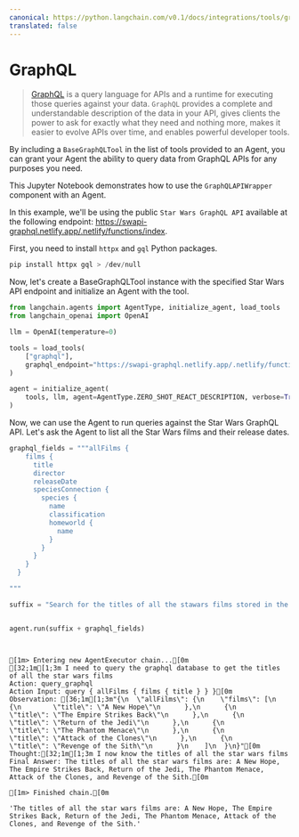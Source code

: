 ```yaml
---
canonical: https://python.langchain.com/v0.1/docs/integrations/tools/graphql
translated: false
---
```


# GraphQL

>[GraphQL](https://graphql.org/) is a query language for APIs and a runtime for executing those queries against your data. `GraphQL` provides a complete and understandable description of the data in your API, gives clients the power to ask for exactly what they need and nothing more, makes it easier to evolve APIs over time, and enables powerful developer tools.

By including a `BaseGraphQLTool` in the list of tools provided to an Agent, you can grant your Agent the ability to query data from GraphQL APIs for any purposes you need.

This Jupyter Notebook demonstrates how to use the `GraphQLAPIWrapper` component with an Agent.

In this example, we'll be using the public `Star Wars GraphQL API` available at the following endpoint: https://swapi-graphql.netlify.app/.netlify/functions/index.

First, you need to install `httpx` and `gql` Python packages.

```python
pip install httpx gql > /dev/null
```

Now, let's create a BaseGraphQLTool instance with the specified Star Wars API endpoint and initialize an Agent with the tool.

```python
from langchain.agents import AgentType, initialize_agent, load_tools
from langchain_openai import OpenAI

llm = OpenAI(temperature=0)

tools = load_tools(
    ["graphql"],
    graphql_endpoint="https://swapi-graphql.netlify.app/.netlify/functions/index",
)

agent = initialize_agent(
    tools, llm, agent=AgentType.ZERO_SHOT_REACT_DESCRIPTION, verbose=True
)
```

Now, we can use the Agent to run queries against the Star Wars GraphQL API. Let's ask the Agent to list all the Star Wars films and their release dates.

```python
graphql_fields = """allFilms {
    films {
      title
      director
      releaseDate
      speciesConnection {
        species {
          name
          classification
          homeworld {
            name
          }
        }
      }
    }
  }

"""

suffix = "Search for the titles of all the stawars films stored in the graphql database that has this schema "


agent.run(suffix + graphql_fields)
```

```output


[1m> Entering new AgentExecutor chain...[0m
[32;1m[1;3m I need to query the graphql database to get the titles of all the star wars films
Action: query_graphql
Action Input: query { allFilms { films { title } } }[0m
Observation: [36;1m[1;3m"{\n  \"allFilms\": {\n    \"films\": [\n      {\n        \"title\": \"A New Hope\"\n      },\n      {\n        \"title\": \"The Empire Strikes Back\"\n      },\n      {\n        \"title\": \"Return of the Jedi\"\n      },\n      {\n        \"title\": \"The Phantom Menace\"\n      },\n      {\n        \"title\": \"Attack of the Clones\"\n      },\n      {\n        \"title\": \"Revenge of the Sith\"\n      }\n    ]\n  }\n}"[0m
Thought:[32;1m[1;3m I now know the titles of all the star wars films
Final Answer: The titles of all the star wars films are: A New Hope, The Empire Strikes Back, Return of the Jedi, The Phantom Menace, Attack of the Clones, and Revenge of the Sith.[0m

[1m> Finished chain.[0m
```

```output
'The titles of all the star wars films are: A New Hope, The Empire Strikes Back, Return of the Jedi, The Phantom Menace, Attack of the Clones, and Revenge of the Sith.'
```